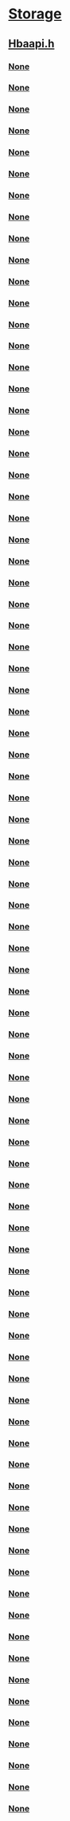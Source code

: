 # [Storage](../_storage/index.md)
## [Hbaapi.h](index.md)
### [None](../hbaapi/ne-hbaapi-hba_wwntype.md)
### [None](../hbaapi/nf-hbaapi-hba_closeadapter.md)
### [None](../hbaapi/nf-hbaapi-hba_freelibrary.md)
### [None](../hbaapi/nf-hbaapi-hba_getadapterattributes.md)
### [None](../hbaapi/nf-hbaapi-hba_getadaptername.md)
### [None](../hbaapi/nf-hbaapi-hba_getadapterportattributes.md)
### [None](../hbaapi/nf-hbaapi-hba_getbindingcapability.md)
### [None](../hbaapi/nf-hbaapi-hba_getbindingsupport.md)
### [None](../hbaapi/nf-hbaapi-hba_getdiscoveredportattributes.md)
### [None](../hbaapi/nf-hbaapi-hba_geteventbuffer.md)
### [None](../hbaapi/nf-hbaapi-hba_getfc4statistics.md)
### [None](../hbaapi/nf-hbaapi-hba_getfcppersistentbinding.md)
### [None](../hbaapi/nf-hbaapi-hba_getfcpstatistics.md)
### [None](../hbaapi/nf-hbaapi-hba_getfcptargetmapping.md)
### [None](../hbaapi/nf-hbaapi-hba_getfcptargetmappingv2.md)
### [None](../hbaapi/nf-hbaapi-hba_getnumberofadapters.md)
### [None](../hbaapi/nf-hbaapi-hba_getpersistentbindingv2.md)
### [None](../hbaapi/nf-hbaapi-hba_getportattributesbywwn.md)
### [None](../hbaapi/nf-hbaapi-hba_getportstatistics.md)
### [None](../hbaapi/nf-hbaapi-hba_getrnidmgmtinfo.md)
### [None](../hbaapi/nf-hbaapi-hba_getvendorlibraryattributes.md)
### [None](../hbaapi/nf-hbaapi-hba_getversion.md)
### [None](../hbaapi/nf-hbaapi-hba_getwrapperlibraryattributes.md)
### [None](../hbaapi/nf-hbaapi-hba_loadlibrary.md)
### [None](../hbaapi/nf-hbaapi-hba_openadapter.md)
### [None](../hbaapi/nf-hbaapi-hba_openadapterbywwn.md)
### [None](../hbaapi/nf-hbaapi-hba_refreshadapterconfiguration.md)
### [None](../hbaapi/nf-hbaapi-hba_refreshinformation.md)
### [None](../hbaapi/nf-hbaapi-hba_registerforadapteraddevents.md)
### [None](../hbaapi/nf-hbaapi-hba_registerforadapterevents.md)
### [None](../hbaapi/nf-hbaapi-hba_registerforadapterportevents.md)
### [None](../hbaapi/nf-hbaapi-hba_registerforadapterportstatevents.md)
### [None](../hbaapi/nf-hbaapi-hba_registerforlinkevents.md)
### [None](../hbaapi/nf-hbaapi-hba_registerfortargetevents.md)
### [None](../hbaapi/nf-hbaapi-hba_registerlibrary.md)
### [None](../hbaapi/nf-hbaapi-hba_registerlibraryv2.md)
### [None](../hbaapi/nf-hbaapi-hba_removeallpersistentbindings.md)
### [None](../hbaapi/nf-hbaapi-hba_removecallback.md)
### [None](../hbaapi/nf-hbaapi-hba_removepersistentbinding.md)
### [None](../hbaapi/nf-hbaapi-hba_resetstatistics.md)
### [None](../hbaapi/nf-hbaapi-hba_scsiinquiryv2.md)
### [None](../hbaapi/nf-hbaapi-hba_scsireadcapacityv2.md)
### [None](../hbaapi/nf-hbaapi-hba_scsireportlunsv2.md)
### [None](../hbaapi/nf-hbaapi-hba_sendctpassthru.md)
### [None](../hbaapi/nf-hbaapi-hba_sendctpassthruv2.md)
### [None](../hbaapi/nf-hbaapi-hba_sendlirr.md)
### [None](../hbaapi/nf-hbaapi-hba_sendreadcapacity.md)
### [None](../hbaapi/nf-hbaapi-hba_sendreportluns.md)
### [None](../hbaapi/nf-hbaapi-hba_sendrls.md)
### [None](../hbaapi/nf-hbaapi-hba_sendrnid.md)
### [None](../hbaapi/nf-hbaapi-hba_sendrnidv2.md)
### [None](../hbaapi/nf-hbaapi-hba_sendrpl.md)
### [None](../hbaapi/nf-hbaapi-hba_sendrps.md)
### [None](../hbaapi/nf-hbaapi-hba_sendscsiinquiry.md)
### [None](../hbaapi/nf-hbaapi-hba_sendsrl.md)
### [None](../hbaapi/nf-hbaapi-hba_setbindingsupport.md)
### [None](../hbaapi/nf-hbaapi-hba_setpersistentbindingv2.md)
### [None](../hbaapi/nf-hbaapi-hba_setrnidmgmtinfo.md)
### [None](../hbaapi/ns-hbaapi-hba_adapterattributes.md)
### [None](../hbaapi/ns-hbaapi-hba_eventinfo.md)
### [None](../hbaapi/ns-hbaapi-hba_fc4statistics.md)
### [None](../hbaapi/ns-hbaapi-hba_fc4types.md)
### [None](../hbaapi/ns-hbaapi-hba_fcpbinding.md)
### [None](../hbaapi/ns-hbaapi-hba_fcpbinding2.md)
### [None](../hbaapi/ns-hbaapi-hba_fcpbindingentry.md)
### [None](../hbaapi/ns-hbaapi-hba_fcpbindingentry2.md)
### [None](../hbaapi/ns-hbaapi-hba_fcpid.md)
### [None](../hbaapi/ns-hbaapi-hba_fcpscsientry.md)
### [None](../hbaapi/ns-hbaapi-hba_fcpscsientryv2.md)
### [None](../hbaapi/ns-hbaapi-hba_fcptargetmapping.md)
### [None](../hbaapi/ns-hbaapi-hba_fcptargetmappingv2.md)
### [None](../hbaapi/ns-hbaapi-hba_ipaddress.md)
### [None](../hbaapi/ns-hbaapi-hba_libraryattributes.md)
### [None](../hbaapi/ns-hbaapi-hba_link_eventinfo.md)
### [None](../hbaapi/ns-hbaapi-hba_luid.md)
### [None](../hbaapi/ns-hbaapi-hba_mgmtinfo.md)
### [None](../hbaapi/ns-hbaapi-hba_portattributes.md)
### [None](../hbaapi/ns-hbaapi-hba_portstatistics.md)
### [None](../hbaapi/ns-hbaapi-hba_pty_eventinfo.md)
### [None](../hbaapi/ns-hbaapi-hba_rscn_eventinfo.md)
### [None](../hbaapi/ns-hbaapi-hba_scsiid.md)
### [None](../hbaapi/ns-hbaapi-hba_wwn.md)
